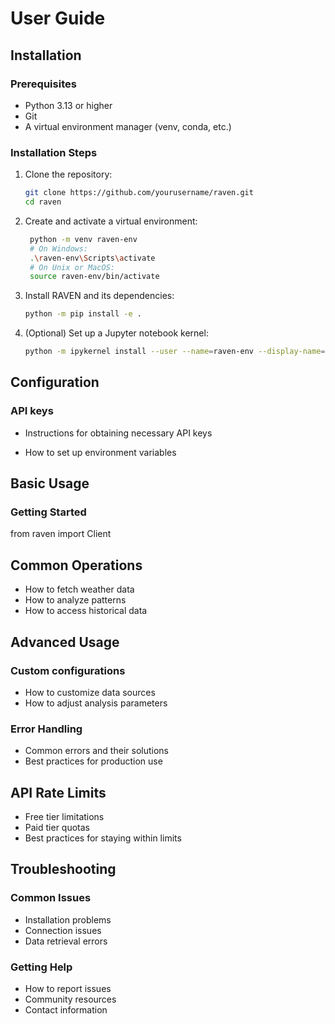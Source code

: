 # User Guide

## Installation

### Prerequisites
- Python 3.13 or higher
- Git
- A virtual environment manager (venv, conda, etc.)

### Installation Steps

1. Clone the repository:
   ```bash
   git clone https://github.com/yourusername/raven.git
   cd raven
   ```

2. Create and activate a virtual environment:
   ```bash
    python -m venv raven-env
    # On Windows:
    .\raven-env\Scripts\activate
    # On Unix or MacOS:
    source raven-env/bin/activate
   ```
   
3. Install RAVEN and its dependencies:
   ```bash
   python -m pip install -e .
   ```
   
4. (Optional) Set up a Jupyter notebook kernel:
   ```bash
   python -m ipykernel install --user --name=raven-env --display-name="RAVEN Environment"
   ```
   
## Configuration

### API keys

- Instructions for obtaining necessary API keys

- How to set up environment variables

## Basic Usage

### Getting Started
from raven import Client

## Common Operations
- How to fetch weather data
- How to analyze patterns
- How to access historical data

## Advanced Usage

### Custom configurations
- How to customize data sources
- How to adjust analysis parameters

### Error Handling
- Common errors and their solutions
- Best practices for production use

## API Rate Limits
- Free tier limitations
- Paid tier quotas
- Best practices for staying within limits

## Troubleshooting
### Common Issues
- Installation problems
- Connection issues
- Data retrieval errors

### Getting Help
- How to report issues
- Community resources
- Contact information